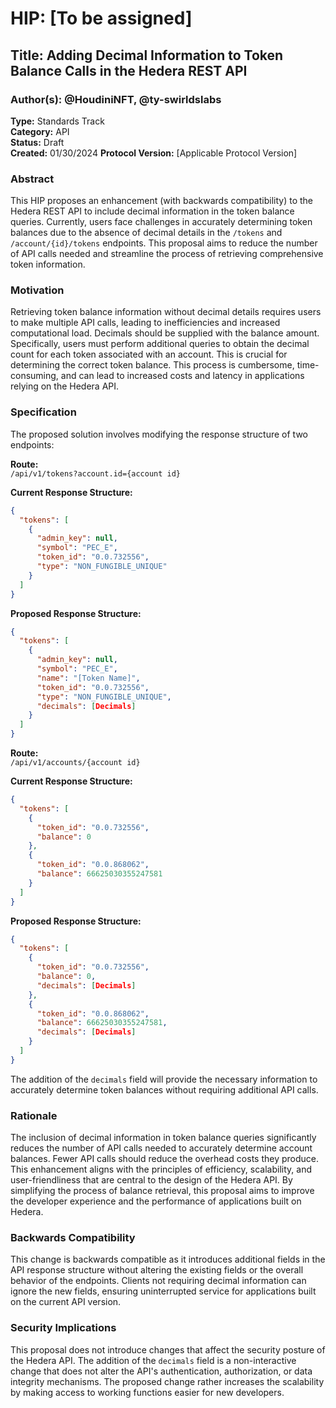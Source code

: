 # HIP: [To be assigned]
## Title: Adding Decimal Information to Token Balance Calls in the Hedera REST API
### Author(s): @HoudiniNFT, @ty-swirldslabs
**Type:** Standards Track  
**Category:** API  
**Status:** Draft  
**Created:** 01/30/2024
**Protocol Version:** [Applicable Protocol Version]

### Abstract
This HIP proposes an enhancement (with backwards compatibility) to the Hedera REST API to include decimal information in the token balance queries. Currently, users face challenges in accurately determining token balances due to the absence of decimal details in the `/tokens` and `/account/{id}/tokens` endpoints. This proposal aims to reduce the number of API calls needed and streamline the process of retrieving comprehensive token information.

### Motivation
Retrieving token balance information without decimal details requires users to make multiple API calls, leading to inefficiencies and increased computational load. Decimals should be supplied with the balance amount. Specifically, users must perform additional queries to obtain the decimal count for each token associated with an account. This is crucial for determining the correct token balance. This process is cumbersome, time-consuming, and can lead to increased costs and latency in applications relying on the Hedera API.

### Specification
The proposed solution involves modifying the response structure of two endpoints:

**Route:**  
`/api/v1/tokens?account.id={account id}`

**Current Response Structure:**
```json
{
  "tokens": [
    {
      "admin_key": null,
      "symbol": "PEC_E",
      "token_id": "0.0.732556",
      "type": "NON_FUNGIBLE_UNIQUE"
    }
  ]
}
```

**Proposed Response Structure:**
```json
{
  "tokens": [
    {
      "admin_key": null,
      "symbol": "PEC_E",
      "name": "[Token Name]",
      "token_id": "0.0.732556",
      "type": "NON_FUNGIBLE_UNIQUE",
      "decimals": [Decimals]
    }
  ]
}
```

**Route:**  
`/api/v1/accounts/{account id}`

**Current Response Structure:**
```json
{
  "tokens": [
    {
      "token_id": "0.0.732556",
      "balance": 0
    },
    {
      "token_id": "0.0.868062",
      "balance": 66625030355247581
    }
  ]
}
```

**Proposed Response Structure:**
```json
{
  "tokens": [
    {
      "token_id": "0.0.732556",
      "balance": 0,
      "decimals": [Decimals]
    },
    {
      "token_id": "0.0.868062",
      "balance": 66625030355247581,
      "decimals": [Decimals]
    }
  ]
}
```

The addition of the `decimals` field will provide the necessary information to accurately determine token balances without requiring additional API calls.

### Rationale
The inclusion of decimal information in token balance queries significantly reduces the number of API calls needed to accurately determine account balances. Fewer API calls should reduce the overhead costs they produce. This enhancement aligns with the principles of efficiency, scalability, and user-friendliness that are central to the design of the Hedera API. By simplifying the process of balance retrieval, this proposal aims to improve the developer experience and the performance of applications built on Hedera.

### Backwards Compatibility
This change is backwards compatible as it introduces additional fields in the API response structure without altering the existing fields or the overall behavior of the endpoints. Clients not requiring decimal information can ignore the new fields, ensuring uninterrupted service for applications built on the current API version.

### Security Implications
This proposal does not introduce changes that affect the security posture of the Hedera API. The addition of the `decimals` field is a non-interactive change that does not alter the API's authentication, authorization, or data integrity mechanisms. The proposed change rather increases the scalability by making access to working functions easier for new developers.
